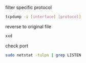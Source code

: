filter specific protocol
```bash
tcpdump -i [interface] [protocol]
```

reverse to original file
```bash
xxd 
```

check port
```bash
sudo netstat -tulpn | grep LISTEN
```

